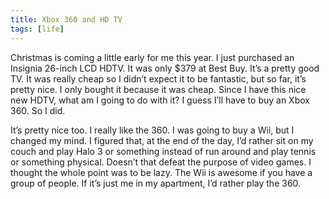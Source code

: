 ```yaml
---
title: Xbox 360 and HD TV
tags: [life]
---
```


Christmas is coming a little early for me this year. I just purchased an Insignia 26-inch LCD HDTV. It was only $379 at Best Buy. It’s a pretty good TV. It was really cheap so I didn’t expect it to be fantastic, but so far, it’s pretty nice. I only bought it because it was cheap. Since I have this nice new HDTV, what am I going to do with it? I guess I’ll have to buy an Xbox 360. So I did.


It’s pretty nice too. I really like the 360. I was going to buy a Wii, but I changed my mind. I figured that, at the end of the day, I’d rather sit on my couch and play Halo 3 or something instead of run around and play tennis or something physical. Doesn’t that defeat the purpose of video games. I thought the whole point was to be lazy. The Wii is awesome if you have a group of people. If it’s just me in my apartment, I’d rather play the 360.
